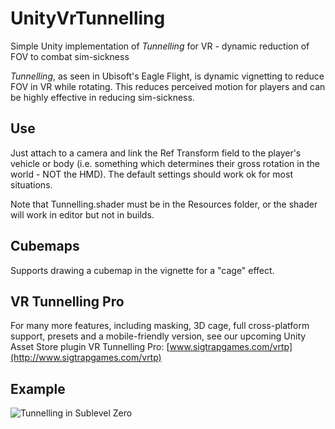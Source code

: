 # UnityVrTunnelling
Simple Unity implementation of *Tunnelling* for VR - dynamic reduction of FOV to combat sim-sickness

*Tunnelling*, as seen in Ubisoft's Eagle Flight, is dynamic vignetting to reduce FOV in VR while rotating. This reduces perceived motion for players and can be highly effective in reducing sim-sickness.

## Use
Just attach to a camera and link the Ref Transform field to the player's vehicle or body (i.e. something which determines their gross rotation in the world - NOT the HMD). The default settings should work ok for most situations.

Note that Tunnelling.shader must be in the Resources folder, or the shader will work in editor but not in builds.

## Cubemaps
Supports drawing a cubemap in the vignette for a "cage" effect.

## VR Tunnelling Pro
For many more features, including masking, 3D cage, full cross-platform support, presets and a mobile-friendly version, see our upcoming Unity Asset Store plugin VR Tunnelling Pro: [www.sigtrapgames.com/vrtp](http://www.sigtrapgames.com/vrtp)

## Example
![Tunnelling in Sublevel Zero](https://gifyu.com/images/tunnelling.gif)